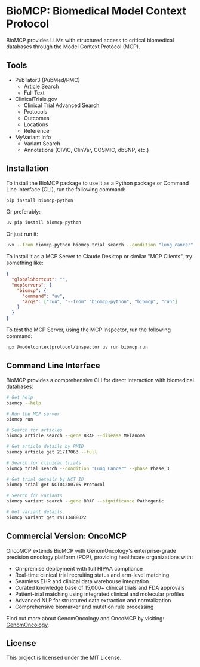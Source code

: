 # BioMCP: Biomedical Model Context Protocol

BioMCP provides LLMs with structured access to critical biomedical databases
through the Model Context Protocol (MCP).

## Tools

- PubTator3 (PubMed/PMC)
  - Article Search
  - Full Text
- ClinicalTrials.gov
  - Clinical Trial Advanced Search
  - Protocols
  - Outcomes
  - Locations
  - Reference
- MyVariant.info
  - Variant Search
  - Annotations (CIViC, ClinVar, COSMIC, dbSNP, etc.)

## Installation

To install the BioMCP package to use it as a Python package or Command Line
Interface (CLI), run the following command:

```bash
pip install biomcp-python
```

Or preferably:

```bash
uv pip install biomcp-python
```

Or just run it:

```bash
uvx --from biomcp-python biomcp trial search --condition "lung cancer" --intervention "pembro"
```

To install it as a MCP Server to Claude Desktop or similar "MCP Clients", try
something like:

```json
{
  "globalShortcut": "",
  "mcpServers": {
    "biomcp": {
      "command": "uv",
      "args": ["run", "--from" "biomcp-python", "biomcp", "run"]
    }
  }
}
```

To test the MCP Server, using the MCP Inspector, run the following command:

```bash
npx @modelcontextprotocol/inspector uv run biomcp run
```

## Command Line Interface

BioMCP provides a comprehensive CLI for direct interaction with biomedical
databases:

```bash
# Get help
biomcp --help

# Run the MCP server
biomcp run

# Search for articles
biomcp article search --gene BRAF --disease Melanoma

# Get article details by PMID
biomcp article get 21717063 --full

# Search for clinical trials
biomcp trial search --condition "Lung Cancer" --phase Phase_3

# Get trial details by NCT ID
biomcp trial get NCT04280705 Protocol

# Search for variants
biomcp variant search --gene BRAF --significance Pathogenic

# Get variant details
biomcp variant get rs113488022
```

## Commercial Version: OncoMCP

OncoMCP extends BioMCP with GenomOncology's enterprise-grade precision oncology
platform (POP), providing healthcare organizations with:

- On-premise deployment with full HIPAA compliance
- Real-time clinical trial recruiting status and arm-level matching
- Seamless EHR and clinical data warehouse integration
- Curated knowledge base of 15,000+ clinical trials and FDA approvals
- Patient-trial matching using integrated clinical and molecular profiles
- Advanced NLP for structured data extraction and normalization
- Comprehensive biomarker and mutation rule processing

Find out more about GenomOncology and OncoMCP by visiting:
[GenomOncology](https://genomoncology.com/).

## License

This project is licensed under the MIT License.

